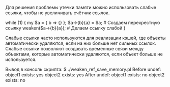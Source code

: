 Для решения проблемы утечки памяти можно использовать слабые ссылки, чтобы не увеличивать счётчик ссылок.

while (1) {
    my $a = { b => {} };
    $a->{b}{a} = $a;  # Создаем перекрестную ссылку
    weaken($a->{b}{a});  # Делаем ссылку слабой
}

Слабые ссылки часто используются для реализации кэшей, где объекты автоматически удаляются, если на них больше нет сильных ссылок.
Слабые ссылки позволяют создавать временные связи между объектами, которые автоматически удаляются, если объект больше не используется.

Вывод в консоль скрипта:
$ ./weaken_ref_save_memory.pl
Before undef:
object1 exists: yes
object2 exists: yes
After undef:
object1 exists: no
object2 exists: no
